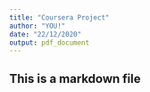 ```yaml
---
title: "Coursera Project"
author: "YOU!"
date: "22/12/2020"
output: pdf_document
---
```



## This is a markdown file
